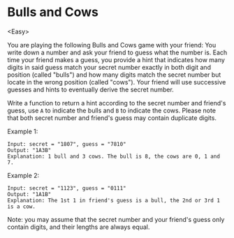 # Bulls and Cows

\<Easy>

You are playing the following Bulls and Cows game with your friend: You write
down a number and ask your friend to guess what the number is. Each time your
friend makes a guess, you provide a hint that indicates how many digits in said
guess match your secret number exactly in both digit and position (called
"bulls") and how many digits match the secret number but locate in the wrong
position (called "cows"). Your friend will use successive guesses and hints to
eventually derive the secret number.

Write a function to return a hint according to the secret number and friend's
guess, use `A` to indicate the bulls and `B` to indicate the cows. Please note
that both secret number and friend's guess may contain duplicate digits.

Example 1:

```
Input: secret = "1807", guess = "7810"
Output: "1A3B"
Explanation: 1 bull and 3 cows. The bull is 8, the cows are 0, 1 and 7.
```

Example 2:

```
Input: secret = "1123", guess = "0111"
Output: "1A1B"
Explanation: The 1st 1 in friend's guess is a bull, the 2nd or 3rd 1 is a cow.
```

Note: you may assume that the secret number and your friend's guess only contain
digits, and their lengths are always equal.
